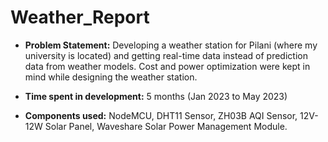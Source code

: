 # Weather_Report
- **Problem Statement:** Developing a weather station for Pilani (where my university is located) and getting real-time data instead of prediction data from weather models. Cost and power optimization were kept in mind while designing the weather station.<br/>
* **Time spent in development:** 5 months (Jan 2023 to May 2023)<br/>
+ **Components used:** NodeMCU, DHT11 Sensor, ZH03B AQI Sensor, 12V-12W Solar Panel, Waveshare Solar Power Management Module.<br/>

